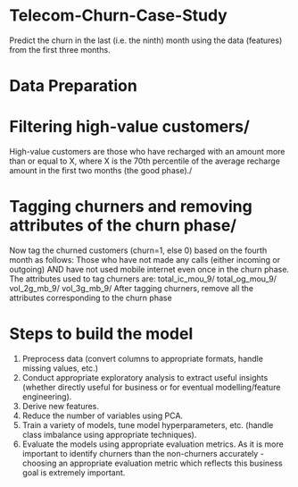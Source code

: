 # Telecom-Churn-Case-Study
Predict the churn in the last (i.e. the ninth) month using the data (features) from the first three months.

# Data Preparation
# Filtering high-value customers/ 
High-value customers are those who have recharged with an amount more than or equal to X, where X is the 70th percentile of the average recharge amount in the first two months (the good phase)./
# Tagging churners and removing attributes of the churn phase/
Now tag the churned customers (churn=1, else 0) based on the fourth month as follows: Those who have not made any calls (either incoming or outgoing) AND have not used mobile internet even once in the churn phase. The attributes used to tag churners are:
total_ic_mou_9/
total_og_mou_9/
vol_2g_mb_9/
vol_3g_mb_9/
After tagging churners, remove all the attributes corresponding to the churn phase

# Steps to build the model
1. Preprocess data (convert columns to appropriate formats, handle missing values, etc.)
2. Conduct appropriate exploratory analysis to extract useful insights (whether directly useful for business or for eventual modelling/feature engineering).
3. Derive new features.
4. Reduce the number of variables using PCA.
5. Train a variety of models, tune model hyperparameters, etc. (handle class imbalance using appropriate techniques).
6. Evaluate the models using appropriate evaluation metrics. As it is more important to identify churners than the non-churners accurately - choosing an appropriate evaluation metric which reflects this business goal is extremely important.
